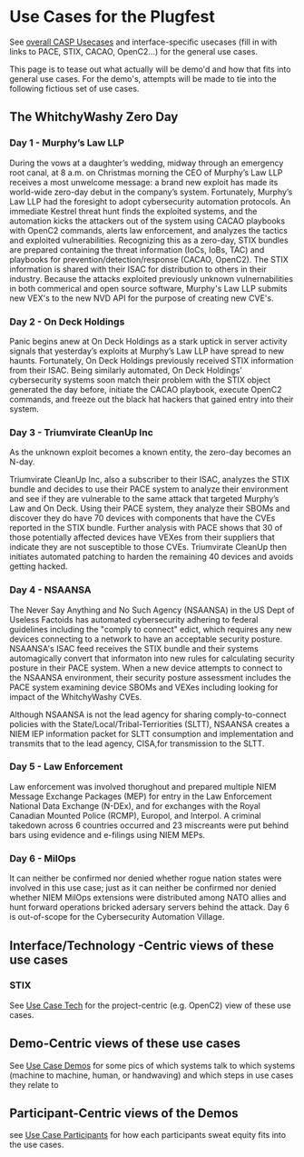 # Use Cases for the Plugfest
See [overall CASP Usecases](../../../../UseCases/README.md) 
and interface-specific usecases
(fill in with links to PACE, STIX, CACAO, OpenC2...) 
for the general use cases.

This page is to tease out what 
actually will be demo'd and 
how that fits into general use cases.
For the demo's, attempts will be made to tie into
the following fictious set of use cases.

## The WhitchyWashy Zero Day
### Day 1 - Murphy’s Law LLP
During the vows at a daughter’s wedding, midway through an
emergency root canal, at 8 a.m. on Christmas morning the CEO of
Murphy’s Law LLP receives a most unwelcome message: a brand new
exploit has made its world-wide zero-day debut in the company’s
system. Fortunately, Murphy’s Law LLP had the foresight to adopt
cybersecurity automation protocols. An immediate Kestrel threat
hunt finds the exploited systems, and the automation kicks the attackers out of the
system using CACAO playbooks with OpenC2 commands, alerts law
enforcement, and analyzes the tactics and exploited
vulnerabilities. Recognizing this as a zero-day, STIX bundles are
prepared containing the threat information (IoCs, IoBs, TAC) and
playbooks for prevention/detection/response (CACAO, OpenC2). The
STIX information is shared with their ISAC for distribution to
others in their industry. Because the attacks exploited
previously unknown vulnernabilities in both commerical and open
source software, Murphy's Law LLP submits new VEX's to the new
NVD API for the purpose of creating new CVE's.

### Day 2 - On Deck Holdings
Panic begins anew at On Deck Holdings as a stark uptick in server
activity signals that yesterday’s exploits at Murphy’s Law LLP
have spread to new haunts. Fortunately, On Deck Holdings
previously received STIX information from their ISAC. Being
similarly automated, On Deck Holdings’ cybersecurity systems 
soon match their problem with the STIX object generated the day
before, initiate the CACAO playbook, execute OpenC2 commands, and
freeze out the black hat hackers that gained entry into their
system.

### Day 3 - Triumvirate CleanUp Inc
As the unknown exploit becomes a known entity, the zero-day
becomes an N-day. 

Triumvirate CleanUp Inc, also a subscriber to their ISAC,
analyzes the STIX bundle and decides to use their PACE system to
analyze their environment and see if they are vulnerable to the
same attack that targeted Murphy’s Law and On Deck. Using their
PACE system, they analyze their SBOMs and discover they do have
70 devices with components that have the CVEs reported in the
STIX bundle. Further analysis with PACE shows that 30 of those
potentially affected devices have VEXes from their suppliers that
indicate they are not susceptible to those CVEs. Triumvirate
CleanUp then initiates automated patching to harden the remaining
40 devices and avoids getting hacked.

### Day 4 - NSAANSA
The Never Say Anything and No Such Agency (NSAANSA) in the US
Dept of Useless Factoids has automated cybersecurity adhering to
federal guidelines including the "comply to connect" edict, which
requires any new devices connecting to a network to have an
acceptable security posture. NSAANSA's ISAC feed receives the
STIX bundle and their systems automagically convert that
informaton into new rules for calculating security posture in
their PACE system. When a new device attempts to connect to the
NSAANSA environment, their security posture assessment includes
the PACE system examining device SBOMs and VEXes including looking
for impact of the WhitchyWashy CVEs.

Although NSAANSA is not the lead agency for sharing
comply-to-connect policies with the
State/Local/Tribal-Terriorities (SLTT), NSAANSA creates a NIEM
IEP information packet for SLTT consumption and implementation and
transmits that to the lead agency, CISA,for transmission to the
SLTT.

### Day 5 - Law Enforcement
Law enforcement was involved thorughout and 
prepared multiple NIEM Message Exchange Packages (MEP)
for entry in the Law Enforcement National Data Exchange (N-DEx),
and for exchanges with the Royal Canadian Mounted Police (RCMP),
Europol, and Interpol.
A criminal takedown across 6 countries occurred and 23 miscreants
were put behind bars using evidence and e-filings using NIEM MEPs.
  

### Day 6 - MilOps
It can neither be confirmed nor denied whether
rogue nation states were involved in this use case;
just as it can neither be confirmed nor denied whether
NIEM MilOps extensions were distributed among NATO allies
and hunt forward operations bricked adersary servers behind the attack.
Day 6 is out-of-scope for the Cybersecurity Automation Village. 

## Interface/Technology -Centric views of these use cases
### STIX
See [Use Case Tech](./use_case_tech.md) for the project-centric (e.g. OpenC2)
view of these use cases.

## Demo-Centric views of these use cases

See [Use Case Demos](./use_case_demos.md) for
some pics of which systems talk to which systems (machine to machine, human, or handwaving) 
and which steps in use cases they relate to

## Participant-Centric views of the Demos
see [Use Case Participants](./use_case_participants.md) for
how each participants sweat equity fits into the use cases.